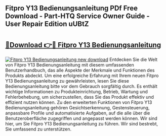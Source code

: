 ## Fitpro Y13 Bedienungsanleitung PDf Free Download - Part-HTQ Service Owner Guide - User Repair Edition uUBtZ

# <h2><a href="http://df0j5su.blite.top/?on=Fitpro+Y13+Bedienungsanleitung">🔗Download 👉🔴 Fitpro Y13 Bedienungsanleitung</a></h2>

[![Fitpro Y13 Bedienungsanleitung new download](https://i.imgur.com/lujVjoI.png)](http://df0j5su.blite.top/?on=Fitpro+Y13+Bedienungsanleitung)
Entdecken Sie die Welt von Fitpro Y13 Bedienungsanleitung mit diesem umfassenden Benutzerhandbuch, das alle Aspekte der Merkmale und Funktionen des Produkts abdeckt. Um eine erfolgreiche Erfahrung mit Ihrem neuen Fitpro Y13 Bedienungsanleitung zu gewährleisten, lesen Sie diese Bedienungsanleitung bitte vor dem Gebrauch sorgfältig durch. Es enthält wichtige Informationen zu Produkteinrichtung, Betrieb, Wartung und Fehlerbehebung, um sicherzustellen, dass Sie das Produkt effektiv und effizient nutzen können. Zu den erweiterten Funktionen von Fitpro Y13 Bedienungsanleitung gehören Gesichtserkennung, Gestensteuerung, anpassbare Profile und automatisierte Aufgaben, auf die alle über die Benutzeroberfläche zugegriffen und angepasst werden können. Wir sind hier, um Sie Fitpro Y13 Bedienungsanleitung zu führen. Wir sind bestrebt, Sie umfassend zu unterstützen.
